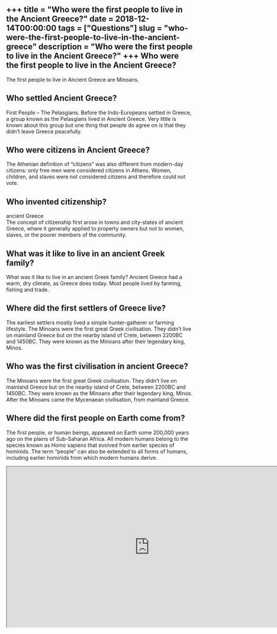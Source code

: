 +++
title = "Who were the first people to live in the Ancient Greece?"
date = 2018-12-14T00:00:00
tags = ["Questions"]
slug = "who-were-the-first-people-to-live-in-the-ancient-greece"
description = "Who were the first people to live in the Ancient Greece?"
+++
Who were the first people to live in the Ancient Greece?
--------------------------------------------------------

The first people to live in Ancient Greece are Minoans.

Who settled Ancient Greece?
---------------------------

First People – The Pelasgians. Before the Indo-Europeans settled in Greece, a group known as the Pelasgians lived in Ancient Greece. Very little is known about this group but one thing that people do agree on is that they didn’t leave Greece peacefully.

Who were citizens in Ancient Greece?
------------------------------------

The Athenian definition of “citizens” was also different from modern-day citizens: only free men were considered citizens in Athens. Women, children, and slaves were not considered citizens and therefore could not vote.

Who invented citizenship?
-------------------------

ancient Greece  
The concept of citizenship first arose in towns and city-states of ancient Greece, where it generally applied to property owners but not to women, slaves, or the poorer members of the community.

What was it like to live in an ancient Greek family?
----------------------------------------------------

What was it like to live in an ancient Greek family? Ancient Greece had a warm, dry climate, as Greece does today. Most people lived by farming, fishing and trade.

Where did the first settlers of Greece live?
--------------------------------------------

The earliest settlers mostly lived a simple hunter-gatherer or farming lifestyle. The Minoans were the first great Greek civilisation. They didn’t live on mainland Greece but on the nearby island of Crete, between 2200BC and 1450BC. They were known as the Minoans after their legendary king, Minos.

Who was the first civilisation in ancient Greece?
-------------------------------------------------

The Minoans were the first great Greek civilisation. They didn’t live on mainland Greece but on the nearby island of Crete, between 2200BC and 1450BC. They were known as the Minoans after their legendary king, Minos. After the Minoans came the Mycenaean civilisation, from mainland Greece.

Where did the first people on Earth come from?
----------------------------------------------

The first people, or human beings, appeared on Earth some 200,000 years ago on the plains of Sub-Saharan Africa. All modern humans belong to the species known as Homo sapiens that evolved from earlier species of hominids. The term “people” can also be extended to all forms of humans, including earlier hominids from which modern humans derive.

<iframe allow="accelerometer; autoplay; clipboard-write; encrypted-media; gyroscope; picture-in-picture" allowfullscreen="" class="__youtube_prefs__  epyt-is-override  no-lazyload" data-no-lazy="1" data-origheight="433" data-origwidth="770" data-skipgform_ajax_framebjll="" height="433" id="_ytid_44431" loading="lazy" src="https://www.youtube.com/embed/erSmSrLeIvQ?enablejsapi=1&autoplay=0&cc_load_policy=0&cc_lang_pref=&iv_load_policy=1&loop=0&modestbranding=0&rel=1&fs=1&playsinline=0&autohide=2&theme=dark&color=red&controls=1&" title="YouTube player" width="770"></iframe>
